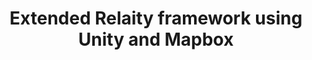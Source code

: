 ---
title: "Extended Relaity framework using Unity and Mapbox"
excerpt: "Framework that leverages Extended Reality (XR) to revolutionize hydrologic data visualization and enhance environmental planning, paving the way for future applications in hydroinformatics and digital twin systems using [Unity Game Engine](https://unity.com/), [Mapbox SDK for Unity](https://www.mapbox.com/unity), [VRTK](https://vrtoolkit.readme.io/) and [WebXR](https://immersiveweb.dev/) for delivering immersive experiences directly through web browsers.<br/><img src='/images/Immersive Hydroinformatics_1.png'><br/><img src='/images/Immersive Hydroinformatics_2.png'>"
collection: portfolio
---